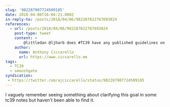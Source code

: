 ```yaml
---
slug: '982287907724509185'
date: 2018-04-06T16:04:21.000Z
in-reply-to: /posts/2018/04/06/982287622767693824
references:
  - url: /posts/2018/04/06/982287622767693824
    post-type: tweet
    content: >
        @littledan @ljharb does #TC39 have any published guidelines on the meaning and motivation for "don't break the web"? Then tc39 could point to that rather than repeatedly discussing on proposals like global &amp; #smooshgate
    author:
      name: Anthony Ciccarello
      url: https://www.ciccarello.me
tags:
  - TC39
  - smooshgate
syndication:
 - https://twitter.com/ajciccarello/status/982287907724509185
---
```


I vaguely remember seeing something about clarifying this goal in some tc39 notes but haven't been able to find it.
